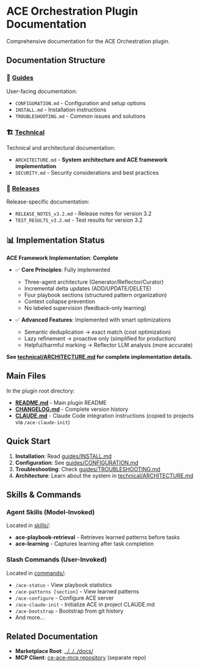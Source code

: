 # ACE Orchestration Plugin Documentation

Comprehensive documentation for the ACE Orchestration plugin.

## Documentation Structure

### 📖 [Guides](./guides/)
User-facing documentation:
- `CONFIGURATION.md` - Configuration and setup options
- `INSTALL.md` - Installation instructions
- `TROUBLESHOOTING.md` - Common issues and solutions

### 🏗️ [Technical](./technical/)
Technical and architectural documentation:
- `ARCHITECTURE.md` - **System architecture and ACE framework implementation**
- `SECURITY.md` - Security considerations and best practices

### 🎉 [Releases](./releases/)
Release-specific documentation:
- `RELEASE_NOTES_v3.2.md` - Release notes for version 3.2
- `TEST_RESULTS_v3.2.md` - Test results for version 3.2

## 📊 Implementation Status

**ACE Framework Implementation**: **Complete**

- ✅ **Core Principles**: Fully implemented
  - Three-agent architecture (Generator/Reflector/Curator)
  - Incremental delta updates (ADD/UPDATE/DELETE)
  - Four playbook sections (structured pattern organization)
  - Context collapse prevention
  - No labeled supervision (feedback-only learning)

- ✅ **Advanced Features**: Implemented with smart optimizations
  - Semantic deduplication → exact match (cost optimization)
  - Lazy refinement → proactive only (simplified for production)
  - Helpful/harmful marking → Reflector LLM analysis (more accurate)

**See [technical/ARCHITECTURE.md](./technical/ARCHITECTURE.md) for complete implementation details.**

## Main Files

In the plugin root directory:

- **[README.md](../README.md)** - Main plugin README
- **[CHANGELOG.md](../CHANGELOG.md)** - Complete version history
- **[CLAUDE.md](../CLAUDE.md)** - Claude Code integration instructions (copied to projects via `/ace-claude-init`)

## Quick Start

1. **Installation**: Read [guides/INSTALL.md](./guides/INSTALL.md)
2. **Configuration**: See [guides/CONFIGURATION.md](./guides/CONFIGURATION.md)
3. **Troubleshooting**: Check [guides/TROUBLESHOOTING.md](./guides/TROUBLESHOOTING.md)
4. **Architecture**: Learn about the system in [technical/ARCHITECTURE.md](./technical/ARCHITECTURE.md)

## Skills & Commands

### Agent Skills (Model-Invoked)

Located in [skills/](../skills/):
- **ace-playbook-retrieval** - Retrieves learned patterns before tasks
- **ace-learning** - Captures learning after task completion

### Slash Commands (User-Invoked)

Located in [commands/](../commands/):
- `/ace-status` - View playbook statistics
- `/ace-patterns [section]` - View learned patterns
- `/ace-configure` - Configure ACE server
- `/ace-claude-init` - Initialize ACE in project CLAUDE.md
- `/ace-bootstrap` - Bootstrap from git history
- And more...

## Related Documentation

- **Marketplace Root**: [../../../docs/](../../../docs/)
- **MCP Client**: [ce-ace-mcp repository](https://github.com/ce-dot-net/ce-ace-mcp) (separate repo)
